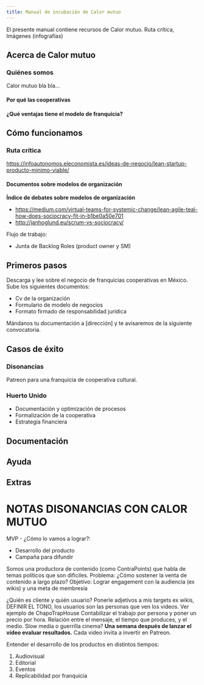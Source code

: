 ```yaml
---
title: Manual de incubación de Calor mutuo
---
```


El presente manual contiene recursos de Calor mutuo.
Ruta crítica,
Imágenes (infografías)

## Acerca de Calor mutuo

### Quiénes somos

Calor mutuo bla bla...

#### Por qué las cooperativas

#### ¿Qué ventajas tiene el modelo de franquicia?

## Cómo funcionamos

### Ruta crítica

<https://infoautonomos.eleconomista.es/ideas-de-negocio/lean-startup-producto-minimo-viable/>

#### Documentos sobre modelos de organización

**Índice de debates sobre modelos de organización**
* <https://medium.com/virtual-teams-for-systemic-change/lean-agile-teal-how-does-sociocracy-fit-in-b1be0a50e701>
* <http://janhoglund.eu/scrum-vs-sociocracy/>

Flujo de trabajo:

- Junta de Backlog
  Roles (product owner y SM)

## Primeros pasos

Descarga y lee sobre el negocio de franquicias cooperativas en México.
Sube los siguientes documentos:

- Cv de la organización
- Formulario de modelo de negocios
- Formato firmado de responsabilidad jurídica

Mándanos tu documentación a [dirección] y te avisaremos de la siguiente convocatoria.

## Casos de éxito

### Disonancias

Patreon para una franquicia de cooperativa cultural.

### Huerto Unido

- Documentación y optimización de procesos
- Formalización de la cooperativa
- Estrategia financiera

## Documentación

## Ayuda

## Extras

# NOTAS DISONANCIAS CON CALOR MUTUO

MVP - ¿Cómo lo vamos a lograr?:

- Desarrollo del producto
- Campaña para difundir

Somos una productora de contenido (como ContraPoints) que habla de temas políticos que son difíciles.
Problema: ¿Cómo sostener la venta de contenido a largo plazo?
Objetivo: Lograr engagement con la audiencia (ex wikis) y una meta de membresía

¿Quién es cliente y quién usuario? Ponerle adjetivos a mis targets ex wikis, DEFINIR EL TONO, los usuarios son las personas que ven los videos.
Ver ejemplo de ChapoTrapHouse
Contabilizar el trabajo por persona y poner un precio por hora.
Relación entre el mensaje, el tiempo que produces, y el medio.
Slow media o guerrilla cinema?
**Una semana después de lanzar el video evaluar resultados.**
Cada video invita a invertir en Patreon.

Entender el desarrollo de los productos en distintos tiempos:

1. Audiovisual
2. Editorial
3. Eventos
4. Replicabilidad por franquicia
